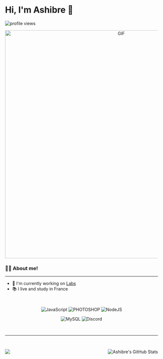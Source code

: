 # Hi, I'm Ashibre 👋
![profile views](https://komarev.com/ghpvc/?username=ashibre&label=Profile%20views&color=ee6c4d&style=flat)
<div align="center">
<img hight="250" width="750" alt="GIF" align="center" src="https://img.search.brave.com/0ttX6Ll0RPpQ691l-1ZhxtbBtF6JbpJ-wZEWnxZ6lpg/rs:fit:500:281:1/g:ce/aHR0cHM6Ly82Ni5t/ZWRpYS50dW1ibHIu/Y29tL2Q4NmMzNzkz/NmQyNmYzZmIwMjQy/MjFiMjM1ZjE3Njcy/LzY3NDhiZjVjNWQ5/NzVhOTMtZDcvczUw/MHg3NTAvOThlYTEz/NTFhMTkzM2FiNTQ2/ZTkxZWE0MWQ3MzZh/YzFlNGI5MTM1OS5n/aWZ2">
</div>



### 👨‍🎓 About me!
*************

- 🤖 I'm currently working on [Labs](https://discord.gg/labsfr)
- 📚 I live and study in France

<br />
<p align="center">
<img alt="JavaScript" src="https://img.shields.io/badge/JavaScript-F7DF1E?style=for-the-badge&logo=javascript&logoColor=black"/>
<img alt="PHOTOSHOP" src="https://img.shields.io/badge/Adobe%20Photoshop-31A8FF?style=for-the-badge&logo=Adobe%20Photoshop&logoColor=black"/>
<img alt="NodeJS" src="https://img.shields.io/badge/Node.js-43853D?style=for-the-badge&logo=node.js&logoColor=white" />
</p>

<p align="center">
<img alt="MySQL" src="https://img.shields.io/badge/MySQL-005C84?style=for-the-badge&logo=mysql&logoColor=white"/>
<img alt="Discord" src="https://img.shields.io/badge/942459622718074900-7289DA?style=for-the-badge&logo=discord&logoColor=white" />
  
</p>
</br>

*************

</br>


<p>  
    <img src="https://github-readme-stats.vercel.app/api/top-langs/?username=ashibre&layout=compact&theme=react"/>
    <img align="right" alt="Ashibre's GitHub Stats" src="https://github-readme-stats.vercel.app/api?username=ashibre&show_icons=true&hide_border=true&theme=tokyonight" />
    
  </a>

